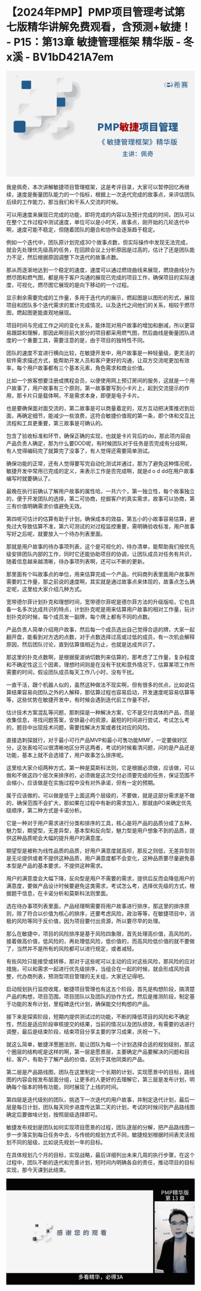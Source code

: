 # 【2024年PMP】PMP项目管理考试第七版精华讲解免费观看，含预测+敏捷！ - P15：第13章 敏捷管理框架 精华版 - 冬x溪 - BV1bD421A7em

![](img/1bda3fca14b72ad7033d866bf4132706_0.png)

我是佩奇，本次讲解敏捷项目管理框架，这是考评目录，大家可以暂停回忆再继续，速度是衡量团队能力的一个指标，根据上一次迭代完成的故事点，来评估团队后续的工作能力，那当我们和干系人交流的时候。

可以用速度来展现已完成的功能，即将完成的内容以及预计完成的时间，团队可以在整个工作过程中测试速度，单位可以是小时天，故事点，刚开始的几轮迭代中啊，速度可能不稳定，但随着团队的磨合和协作会逐渐趋于稳定。

例如一个迭代中，团队原计划完成30个故事点数，但实际操作中发现无法完成，就会先处理优先级高的任务，在回顾会议上分析原因是过高的，估计了还是团队能力不足，然后根据原因调整下次迭代的故事点数。

那从而逐渐地达到一个稳定的速度，速度可以通过燃烧曲线来展现，燃烧曲线分为燃尽图和燃气图，都是用于客户沟通的展现已完成的项目工作，确保项目的实际速度，可视化，燃尽图它展现的是向下移动的一个过程。

显示剩余需要完成的工作量，多用于迭代内的展示，燃起图是以图形的形式，展现项目和团队多个迭代需求的累计完成情况，以及迭代之间他们的关系，相较于燃尽图，燃起图更能直观地展现。

项目时间与完成工作之间的变化关系，能体现对用户故事的增加和删减，所以更容易跟踪和理解，那因此啊目前大部分的项目都采用燃气图，然后曲线是衡量团队进度的一个重要工具，需要注意的是，由于项目的独特性不同。

团队的速度不宜进行横向比较，在敏捷开发中，用户故事是一种轻量级，更灵活的软件需求描述方式，能帮助开发人员和客户更好的沟通，让双方交流呢更加有效率，每个用户故事都有三个基本元素，角色需求和商业价值。

比如一个旅客想要注册成携程会员，以便使用网上预订房间的服务，这就是一个用户故事了，用户故事有三个原则，第一故事要写到小卡片上，起到交流提示的作用，那卡片只是载体啊，不是需求本身，即便是电子卡片。

也是要确保面对面交流的，第二故事是可以商量着定的，双方互动把决策推迟到后面，再确定细节，能减少一些浪费，这符合敏捷价值观的第一条，即个体和交互比流程和工具更重要，第三故事是可确认的。

包含了验收标准和环节，确保正确的实现，也就是卡片背后的do，那此项内容由产品负责人确定，那为什么要DOD呢，有时候团队对于任务是否完成有分歧啊，有人觉得编码完了就算完了没事了，有人觉得还需要简单测试。

确保功能的正常，还有人觉得要写完自动化测试并通过，那为了避免这种情况呢，敏捷开发中常用已完成的定义，来表示工作是否完成啊，就是d o d dd在用户故事编写时就要确认了。

最晚在执行前确认了解用户故事的属性哈，一共六个，第一独立性，每个故事独立的，便于开发团队的选择，第二可协商，挖掘客户的真实需求，故事可以协商，第三有价值明确需求价值避免无效。

第四呢可估计的估算有助于计划，确保成本的效益，第五小的小故事容易估算，避免过大导致估算不准，第六可测试的对过程监控重要，需明确验收标准，用户故事写好之后呢，就要放入一个待办列表里面。

那就是用户故事的待办事项列表，这个是可视化的，待办清单，能帮助我们按优先级安排团队内部的工作，同时它还能协助项目的协调，让团队成员对任务有共识，随着信息越来越清晰，待办事项列表啊，还可以不断的更新。

那里面有个叫故事点的单位，用来估算完成一个产品，代码商列表里面用户故事所需要的工作量，那之前说的速度啊，其实就是通过故事点来体现的，故事点怎么确定呢，这里给大家介绍几种方式。

宽带德尔菲计划扑克和理想时间，宽带德尔菲呢是德尔菲方法的升级版哈，它也具备一名多次达成共识的特点，计划扑克呢是用来估算用户故事的相对工作量，玩计划扑克的时候，每个成员发一副牌，每个牌上都有不同的点数。

产品负责人简单介绍用户故事，然后每一个成员选出自己觉得合适的牌，大家一起翻开盘，能看到对方选的点数，对于点数选择过高或过低的成员，有一次机会解释原因，然后团队讨论，直到估算值相近为止，也就是达成共识了。

那这里的扑克点数啊，是根据斐波纳切数列来估算的，那考虑了工作量，复杂程度和不确定性这三个因素，理想时间则是在没有干扰和意外情况下，估算某项工作所需要的时间，假设团队成员每天工作八小时，没有干扰。

一直干活，跟个机器人似的，虽然这种做法不现实啊，但有很多的优点，比如说估算结果容易向团队之外的人解释，那估算过程也容易启动，开发速度呢容易估算等等，这些优势在敏捷开发中，有时候会遇到迭代前工作量不好。

估计技术方案混乱等问题，那刺探是一种解决方案，它不是交付具体的产品，而是收集信息，寻找问题答案，安排最小的资源，最短的时间进行尝试，考试怎么考的，题目中出现技术问题，需要找解决方案或者找对应的风险。

直接选刺探就行，对于最小可行产品MVP和最小可售功能MMF，一定要做好区分，这张表哈可以很清晰地区分开这两者，考试的时候看清问题，问的是产品还是功能，基本上就不会选错了，用户故事怎么排序呢。

这里给大家介绍两种方式，第一种是莫斯科法则，它是根据必须做，应该做，可以做和不做这四个层次来排序的，必须做是这次交付必须要完成的任务，保证范围不会缩小，应该做是在实施过程中没有对外承诺，但有一定的预期。

属于应该做的，可以做是低于上面这两个层级的，不要做，就是这部分需求是不做的，确保范围不会扩大，那如果在过程中有新的需求加入，那就由PO来确定优先级顺序，第二种方式是卡诺分析。

它是一种对于用户需求进行分类和排序的工具，核心是将产品的品质分成了五种，魅力型，期望型，无差异型，基本型和反向型，魅力型是用户想象不到的品质，提供这种品质呢会大幅的提升用户的满意度。

期望型是被称为线性品质的品质，好用户满意度就高呗，那反之则低，无差异型则是无论提供或者不提供这种品质，用户满意度都不会变化，这种品质要尽量避免基本型是产品的基本要求，不提供这种需求。

用户的满意度会大幅下降，反向型是用户不需要的需求，提供后反而会降低用户的满意度，要做产品设计时候要避免这类需求，考试怎么考，选择优先级的方式，根据题干信息，在卡诺分析和莫斯科法则里面。

选在待办事项列表里面，产品经理啊需要将用户故事进行排序，那这里的排序原则，除了符合以价值为核心的排序，还要考虑风险，政治等等，在敏捷项目中，消极的风险等同于反价值，因为项目要付出资源，所以要尽早的处理。

那么在敏捷中，项目的风险排序是基于风险四象限，首先处理高价值，高风险的，接着做高价值，低风险的，再处理低风险，低价值的，而高风险低价值的就不要做了，当然并不是所有的风险都可以进行规定，或者减轻。

有些风险只能接受或转移，那对于这些呢可以主动的应对这些风险，那风险的应对措施，可以和需求一起进行优先级排序，当组合在一起的时候，就会形成风险调整，代办商列表，预测型项目管理的无关组，大家还记得吧。

启动规划执行监控收尾，敏捷项目管理也有这五个阶段，首先是构想阶段，搞清楚产品的构想，项目范围，项目团队以及团队的协作方式，然后是推测阶段，制定基于功能的发布计划，里程碑迭代计划，确保能交付构想的产品。

接下来是探索阶段，短期内提供测试过的功能，不断的降低项目的风险和不确定性，然后是适应阶段审核提交的结果，当前的情况以及团队绩效，有需要的话进行调整，最后是结束阶段，结束项目分享主要的学习成果，庆祝一下。

就这么简单，敏捷洋葱圈法则，能让团队为每一个计划选择合适的规划级别，那这个圈层的结构呢是这样的啊，第一层是愿景层，主要确定产品要解决的问题和目标，客户，有助于了解产品的价值，区别于其他同类的产品。

第二层是产品路线图，团队在这里制定一个长期的计划，实现愿景中的目标，路线图的内容会按发布层面分组，让更多的人更好的去理解它，第三层是发布计划，明确每个版本的特有功能，同时展现了上线的时间。

第四层是迭代级别的团队，挑选下一次迭代的用户故事，并制定迭代计划，最后一层是每日计划，团队每天同步进度传达第二天的计划，考试的时候问到产品路线图确定后要做啥计划，按照层级选择即可。

敏捷发布规划是团队如何实现项目愿景的过程，团队逐层的分解，把产品路线图一步一步落实到每日任务中去，与传统的规划方式不同，敏捷规划根据时间表灵活规划不同的层级，比如说先规划一年的目标。

在具体规划几个月的目标，实现战略，最后详细列出未来几周的执行步骤，在这个过程中，团队不断的迭代和完善计划，短时间内明确各自的责任，推动项目的目标实现，那今天课到此结束。



![](img/1bda3fca14b72ad7033d866bf4132706_2.png)